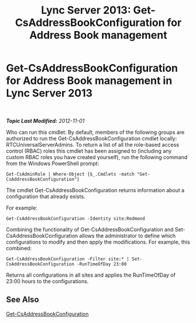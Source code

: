 ﻿---
title: 'Lync Server 2013: Get-CsAddressBookConfiguration for Address Book management'
TOCTitle: Get-CsAddressBookConfiguration for Address Book management
ms:assetid: bd62f916-caf3-4e10-ada4-631bbb331ef1
ms:mtpsurl: https://technet.microsoft.com/en-us/library/Gg429721(v=OCS.15)
ms:contentKeyID: 48185264
ms.date: 07/23/2014
mtps_version: v=OCS.15
---

<div data-xmlns="http://www.w3.org/1999/xhtml">

<div class="topic" data-xmlns="http://www.w3.org/1999/xhtml" data-msxsl="urn:schemas-microsoft-com:xslt" data-cs="http://msdn.microsoft.com/en-us/">

<div data-asp="http://msdn2.microsoft.com/asp">

# Get-CsAddressBookConfiguration for Address Book management in Lync Server 2013

</div>

<div id="mainSection">

<div id="mainBody">

<span> </span>

_**Topic Last Modified:** 2012-11-01_

Who can run this cmdlet: By default, members of the following groups are authorized to run the Get-CsAddressBookConfiguration cmdlet locally: RTCUniversalServerAdmins. To return a list of all the role-based access control (RBAC) roles this cmdlet has been assigned to (including any custom RBAC roles you have created yourself), run the following command from the Windows PowerShell prompt:

    Get-CsAdminRole | Where-Object {$_.Cmdlets -match "Get-CsAddressBookConfiguration"}

The cmdlet Get-CsAddressBookConfiguration returns information about a configuration that already exists.

For example:

    Get-CsAddressBookConfiguration -Identity site:Redmond

Combining the functionality of Get-CsAddressBookConfiguration and Set-CsAddressBookConfiguration allows the administrator to define which configurations to modify and then apply the modifications. For example, this combined:

    Get-CsAddressBookConfiguration -Filter site:* | Set-CsAddressBookConfiguration -RunTimeOfDay 23:00

Returns all configurations in all sites and applies the RunTimeOfDay of 23:00 hours to the configurations.

<div>

## See Also


[Get-CsAddressBookConfiguration](https://docs.microsoft.com/powershell/module/skype/Get-CsAddressBookConfiguration)  
  

</div>

</div>

<span> </span>

</div>

</div>

</div>

